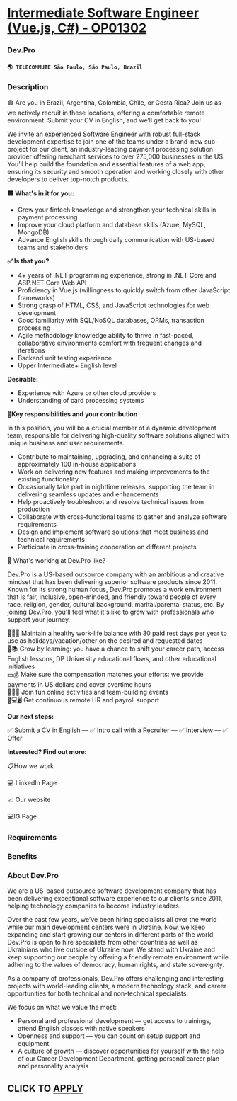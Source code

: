 # [Intermediate Software Engineer (Vue.js, C#) - OP01302](https://www.remotewlb.com/apply/intermediate-software-engineer-vue-js-c-op01302)  
### Dev.Pro  
#### `🌎 TELECOMMUTE São Paulo, São Paulo, Brazil`  

### **Description**

🟢 Are you in Brazil, Argentina, Colombia, Chile, or Costa Rica? Join us as we actively recruit in these locations, offering a comfortable remote environment. Submit your CV in English, and we’ll get back to you!

We invite an experienced Software Engineer with robust full-stack development expertise to join one of the teams under a brand-new sub-project for our client, an industry-leading payment processing solution provider offering merchant services to over 275,000 businesses in the US. You’ll help build the foundation and essential features of a web app, ensuring its security and smooth operation and working closely with other developers to deliver top-notch products.

 **🟩 What's in it for you:**

  * Grow your fintech knowledge and strengthen your technical skills in payment processing 
  * Improve your cloud platform and database skills (Azure, MySQL, MongoDB)
  * Advance English skills through daily communication with US-based teams and stakeholders

**✅ Is that you?**

  * 4+ years of .NET programming experience, strong in .NET Core and ASP.NET Core Web API
  * Proficiency in Vue.js (willingness to quickly switch from other JavaScript frameworks)
  * Strong grasp of HTML, CSS, and JavaScript technologies for web development
  * Good familiarity with SQL/NoSQL databases, ORMs, transaction processing
  * Agile methodology knowledge ability to thrive in fast-paced, collaborative environments comfort with frequent changes and iterations
  * Backend unit testing experience
  * Upper Intermediate+ English level

**Desirable:**

  * Experience with Azure or other cloud providers
  * Understanding of card processing systems

**🧩Key responsibilities and your contribution**

In this position, you will be a crucial member of a dynamic development team, responsible for delivering high-quality software solutions aligned with unique business and user requirements.  

  * Contribute to maintaining, upgrading, and enhancing a suite of approximately 100 in-house applications
  * Work on delivering new features and making improvements to the existing functionality
  * Occasionally take part in nighttime releases, supporting the team in delivering seamless updates and enhancements
  * Help proactively troubleshoot and resolve technical issues from production
  * Collaborate with cross-functional teams to gather and analyze software requirements
  * Design and implement software solutions that meet business and technical requirements
  * Participate in cross-training cooperation on different projects

🎾 What's working at Dev.Pro like?

Dev.Pro is a US-based outsource company with an ambitious and creative mindset that has been delivering superior software products since 2011. Known for its strong human focus, Dev.Pro promotes a work environment that is fair, inclusive, open-minded, and friendly toward people of every race, religion, gender, cultural background, marital/parental status, etc. By joining Dev.Pro, you'll feel what it's like to grow with professionals who support your journey.  
  
🌴🏄🏻 Maintain a healthy work-life balance with 30 paid rest days per year to use as holidays/vacation/other on the desired and requested dates  
💎📚 Grow by learning: you have a chance to shift your career path, access English lessons, DP University educational flows, and other educational initiatives  
💵💰 Make sure the compensation matches your efforts: we provide payments in US dollars and cover overtime hours  
💃🏼🕺 Join fun online activities and team-building events  
👩💻🖥 Get continuous remote HR and payroll support

 **Our next steps:**

✅ Submit a CV in English — ✅ Intro call with a Recruiter — ✅ Interview — ✅ Offer

 **Interested? Find out more:**

📋How we work

💻 LinkedIn Page

📈 Our website

💻IG Page

### **Requirements**

###  **Benefits**

###  **About Dev.Pro**

We are a US-based outsource software development company that has been delivering exceptional software experience to our clients since 2011, helping technology companies to become industry leaders.

Over the past few years, we’ve been hiring specialists all over the world while our main development centers were in Ukraine. Now, we keep expanding and start growing our centers in different parts of the world. Dev.Pro is open to hire specialists from other countries as well as Ukrainians who live outside of Ukraine now. We stand with Ukraine and keep supporting our people by offering a friendly remote environment while adhering to the values of democracy, human rights, and state sovereignty.

As a company of professionals, Dev.Pro offers challenging and interesting projects with world-leading clients, a modern technology stack, and career opportunities for both technical and non-technical specialists.

We focus on what we value the most:

  * Personal and professional development — get access to trainings, attend English classes with native speakers
  * Openness and support — you can count on setup support and equipment 
  * A culture of growth — discover opportunities for yourself with the help of our Career Development Department, getting personal career plan and personality analysis

  
## CLICK TO [APPLY](https://www.remotewlb.com/apply/intermediate-software-engineer-vue-js-c-op01302)

